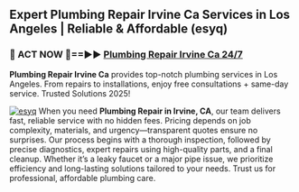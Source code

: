 ## Expert Plumbing Repair Irvine Ca Services in Los Angeles | Reliable & Affordable (esyq)  

<h3>🚿 ACT NOW 🌟==►► <a href="https://tinyurl.com/2ne6vx2x" rel="nofollow">Plumbing Repair Irvine Ca 24/7</a></h3>

**Plumbing Repair Irvine Ca** provides top-notch plumbing services in Los Angeles. From repairs to installations, enjoy free consultations + same-day service. Trusted Solutions 2025!

[![esyq](https://i.imgur.com/4PFF4AK.jpeg)](https://tinyurl.com/2ne6vx2x)
When you need **Plumbing Repair in Irvine, CA**, our team delivers fast, reliable service with no hidden fees. Pricing depends on job complexity, materials, and urgency—transparent quotes ensure no surprises. Our process begins with a thorough inspection, followed by precise diagnostics, expert repairs using high-quality parts, and a final cleanup. Whether it’s a leaky faucet or a major pipe issue, we prioritize efficiency and long-lasting solutions tailored to your needs. Trust us for professional, affordable plumbing care.